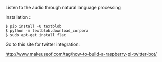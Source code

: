 Listen to the audio through natural language processing

Installation
::

    $ pip install -U textblob
    $ python -m textblob.download_corpora
    $ sudo apt-get install flac

Go to this site for twitter integration:

http://www.makeuseof.com/tag/how-to-build-a-raspberry-pi-twitter-bot/
